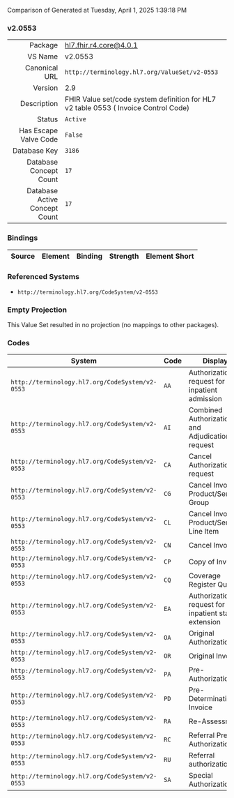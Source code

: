 Comparison of 
Generated at Tuesday, April 1, 2025 1:39:18 PM

### v2.0553

|      |     |
| ---: | --- |
| Package | hl7.fhir.r4.core@4.0.1 |
| VS Name | v2.0553 |
| Canonical URL | `http://terminology.hl7.org/ValueSet/v2-0553` |
| Version | 2.9 |
| Description | FHIR Value set/code system definition for HL7 v2 table 0553 ( Invoice Control Code) |
| Status | `Active` |
| Has Escape Valve Code | `False` |
| Database Key | `3186` |
| Database Concept Count | `17` |
| Database Active Concept Count | `17` |
### Bindings

| Source | Element | Binding | Strength | Element Short |
| ------ | ------- | ------- | -------- | ------------- |

### Referenced Systems

* `http://terminology.hl7.org/CodeSystem/v2-0553`
### Empty Projection

This Value Set resulted in no projection (no mappings to other packages).

### Codes

| System | Code | Display |
| ------ | ---- | ------- |
| `http://terminology.hl7.org/CodeSystem/v2-0553` | `AA` | Authorization request for inpatient admission |
| `http://terminology.hl7.org/CodeSystem/v2-0553` | `AI` | Combined Authorization and Adjudication request |
| `http://terminology.hl7.org/CodeSystem/v2-0553` | `CA` | Cancel Authorization request |
| `http://terminology.hl7.org/CodeSystem/v2-0553` | `CG` | Cancel Invoice Product/Service Group |
| `http://terminology.hl7.org/CodeSystem/v2-0553` | `CL` | Cancel Invoice Product/Service Line Item |
| `http://terminology.hl7.org/CodeSystem/v2-0553` | `CN` | Cancel Invoice |
| `http://terminology.hl7.org/CodeSystem/v2-0553` | `CP` | Copy of Invoice |
| `http://terminology.hl7.org/CodeSystem/v2-0553` | `CQ` | Coverage Register Query |
| `http://terminology.hl7.org/CodeSystem/v2-0553` | `EA` | Authorization request for inpatient stay extension |
| `http://terminology.hl7.org/CodeSystem/v2-0553` | `OA` | Original Authorization |
| `http://terminology.hl7.org/CodeSystem/v2-0553` | `OR` | Original Invoice |
| `http://terminology.hl7.org/CodeSystem/v2-0553` | `PA` | Pre-Authorization |
| `http://terminology.hl7.org/CodeSystem/v2-0553` | `PD` | Pre-Determination Invoice |
| `http://terminology.hl7.org/CodeSystem/v2-0553` | `RA` | Re-Assessment |
| `http://terminology.hl7.org/CodeSystem/v2-0553` | `RC` | Referral Pre-Authorization |
| `http://terminology.hl7.org/CodeSystem/v2-0553` | `RU` | Referral authorization |
| `http://terminology.hl7.org/CodeSystem/v2-0553` | `SA` | Special Authorization |

